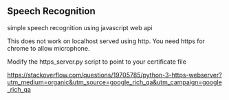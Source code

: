 ## Speech Recognition

simple speech recognition using javascript web api

This does not work on localhost served using http. You need https for chrome to allow microphone.

Modify the https_server.py script to point to your certificate file

https://stackoverflow.com/questions/19705785/python-3-https-webserver?utm_medium=organic&utm_source=google_rich_qa&utm_campaign=google_rich_qa
